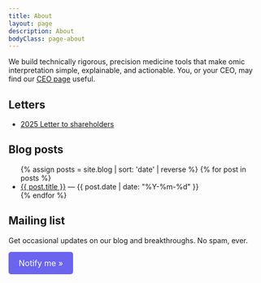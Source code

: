 ```yaml
---
title: About
layout: page
description: About
bodyClass: page-about
---
```


<!-- * [About page](about_page) -->


We build technically rigorous, precision medicine tools that make omic interpretation simple, explainable, and actionable. You, or your CEO, may find our <a href="/ceopage" >CEO page</a> useful.

## Letters

* [2025 Letter to shareholders](/shareholder_letters/2025_letter_to_shareholders)

## Blog posts
<!-- * [Blog](/blog) -->

<ul>
  {% assign posts = site.blog | sort: 'date' | reverse %}
  {% for post in posts %}
    <li>
      <a href="{{ post.url }}">{{ post.title }}</a> — {{ post.date | date: "%Y-%m-%d" }}
    </li>
  {% endfor %}
</ul>



## Mailing list

Get occasional updates on our blog and breakthroughs. No spam, ever.

<div class="submission-message">
<style>
.button-link {
  display: inline-block;
  padding: 12px 20px;
  background-color: #6A64F1;
  color: #fff;
  text-decoration: none;
  border-radius: 5px;
  font-size: 16px;
}
.button-link:hover {
  background-color: #5a54d1;
}
</style>

<p><a href="/assets/submission_mailing_list" class="button-link">Notify me »</a></p>

